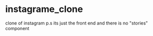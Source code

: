 # instagrame_clone
clone of instagram p.s its just the front end and there is no "stories" component 
